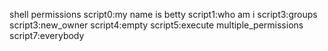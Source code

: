 shell permissions
script0:my name is betty
script1:who am i
script3:groups
script3:new_owner
script4:empty
script5:execute
multiple_permissions
script7:everybody
